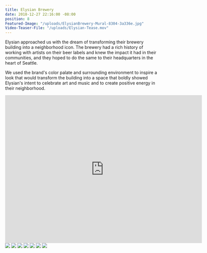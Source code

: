 ```yaml
---
title: Elysian Brewery
date: 2018-12-27 22:16:00 -08:00
position: 8
Featured-Image: "/uploads/ElysianBrewery-Mural-8304-3a336e.jpg"
Video-Teaser-File: "/uploads/Elysian-Tease.mov"
---
```


Elysian approached us with the dream of transforming their brewery building into a neighborhood icon. The brewery had a rich history of working with artists on their beer labels and knew the impact it had in their communities, and they hoped to do the same to their headquarters in the heart of Seattle.

We used the brand's color palate and surrounding environment to inspire a look that would transform the building into a space that boldly showed Elysian's intent to celebrate art and music and to create positive energy in their neighborhood.


<iframe src="https://player.vimeo.com/video/330397585" width="640" height="480" frameborder="0" allow="autoplay; fullscreen" allowfullscreen></iframe>

<div class="gallery" data-columns="3">
<img src="/uploads/ElysianBrewery-Mural-8304.jpg" />
<img src="/uploads/ElysianBrewery-Mural-8315.jpg" />
<img src="/uploads/ElysianBrewery-Mural-8319.jpg" />
<img src="/uploads/ElysianBrewery-Mural-8313.jpg" />
<img src="/uploads/ElysianBrewery-Mural-8329.jpg" />
<img src="/uploads/ElysianBrewery-Mural-8325.jpg" />
<img src="/uploads/ElysianBrewery-Mural-8328.jpg" />

</div>